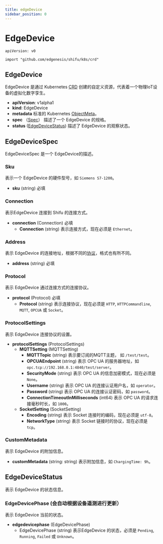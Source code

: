 ```yaml
---
title: edgeDevice
sidebar_position: 0
---
```


# EdgeDevice

`apiVersion: v0`

`import "github.com/edgenesis/shifu/k8s/crd"`

## EdgeDevice
EdgeDevice 是通过 Kubernetes [CRD](https://kubernetes.io/docs/concepts/extend-kubernetes/api-extension/custom-resources/) 创建的自定义资源，代表着一个物理IoT设备的虚拟化数字孪生。

- **apiVersion**: v1alpha1
- **kind**: EdgeDevice
- **metadata**
  标准的 Kubernetes [ObjectMeta](https://kubernetes.io/docs/reference/kubernetes-api/common-definitions/object-meta/#ObjectMeta)。
- **spec** （[Spec](#edgedevicespec)）
  描述了一个 EdgeDevice 的规格。
- **status** ([EdgeDeviceStatus](#edgedevicestatus))
  描述了 EdgeDevice 的观察状态。

## EdgeDeviceSpec

EdgeDeviceSpec 是一个 EdgeDevice的描述。

### Sku

表示一个 EdgeDevice 的硬件型号，如 `Siemens S7-1200`。

- **sku** (string) 必填

### Connection

表示EdgeDevice 连接到 Shifu 的连接方式。

- **connection** (Connection) 必填
	- **Connection** (string)
    表示连接方式，现在必须是 `Ethernet`。

### Address

表示 EdgeDevice 的连接地址，根据不同的[协议](#protocol)，格式也有所不同。

- **address** (string) 必填

### Protocol

表示 EdgeDevice 通过连接方式的连接协议。

- **protocol** (Protocol) 必填
  - **Protocol** (string)
    表示连接协议，现在必须是 `HTTP`, `HTTPCommandline`, `MQTT`, `OPCUA` 或 `Socket`。

### ProtocolSettings

表示 EdgeDevice 连接协议的设置。

- **protocolSettings** (ProtocolSettings)
  - **MQTTSetting** (MQTTSetting) 
    - **MQTTTopic** (string)
      表示要订阅的MQTT主题， 如 `/test/test`。
    - **OPCUAEndpoint** (string)
      表示 OPC UA 的服务器地址，如 `opc.tcp://192.168.0.1:4840/test/server`。
    - **SecurityMode** (string)
      表示 OPC UA 的信息加密模式，现在必须是 `None`。
    - **Username** (string)
      表示 OPC UA 的连接认证用户名，如 `operator`。
    - **Password** (string)
      表示 OPC UA 的连接认证密码，如 `password`。
    - **ConnectionTimeoutInMilliseconds** (int64)
      表示 OPC UA 的请求连接毫秒时长，如 `1000`。
  - **SocketSetting** (SocketSetting)
    - **Encoding** (string)
      表示 Socket 连接时的编码，现在必须是 `utf-8`。
    - **NetworkType** (string)
      表示 Socket 链接时的协议，现在必须是 `tcp`。

### CustomMetadata

表示 EdgeDevice 的附加信息。

- **customMetadata** (string: string)
  表示附加信息，如 `ChargingTime: 9h`。

## EdgeDeviceStatus

表示 EdgeDevice 的状态信息。

### EdgeDevicePhase (会自动根据设备遥测进行更新）

表示 EdgeDevice 当前的状态。

- **edgedevicephase** (EdgeDevicePhase)
  - EdgeDevicePhase (string)
    表示EdgeDevice 的状态，必须是 `Pending`, `Running`, `Failed` 或 `Unknown`。
